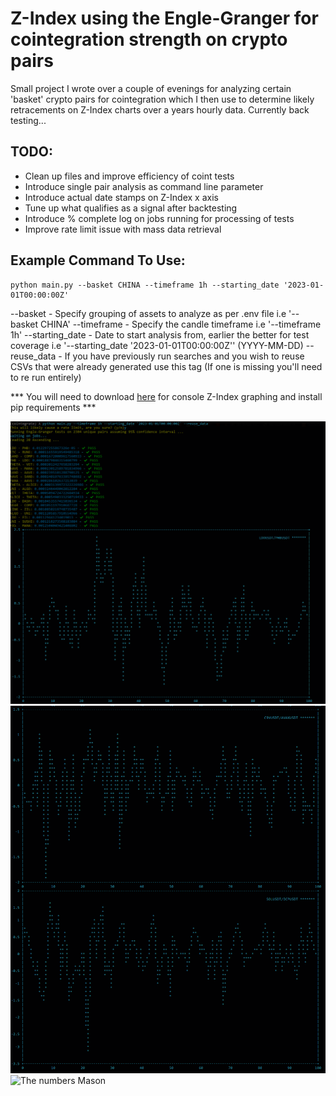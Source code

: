 


# Z-Index using the Engle-Granger for cointegration strength on crypto pairs

Small project I wrote over a couple of evenings for analyzing certain 'basket' crypto
pairs for cointegration which I then use to determine likely retracements on Z-Index
charts over a years hourly data. Currently back testing...

## TODO:
- Clean up files and improve efficiency of coint tests
- Introduce single pair analysis as command line parameter
- Introduce actual date stamps on Z-Index x axis
- Tune up what qualifies as a signal after backtesting
- Introduce % complete log on jobs running for processing of tests
- Improve rate limit issue with mass data retrieval

## Example Command To Use:

```
python main.py --basket CHINA --timeframe 1h --starting_date '2023-01-01T00:00:00Z'
```

--basket - Specify grouping of assets to analyze as per .env file i.e '--basket CHINA'
--timeframe - Specify the candle timeframe i.e '--timeframe 1h'
--starting_date - Date to start analysis from, earlier the better for test coverage i.e '--starting_date '2023-01-01T00:00:00Z'' (YYYY-MM-DD)
--reuse_data - If you have previously run searches and you wish to reuse CSVs that were already generated use this tag (If one is missing you'll need to re run entirely)

*** You will need to download [here](https://sourceforge.net/projects/gnuplot/files/gnuplot/5.4.5/) for console Z-Index graphing and install pip requirements ***


![Example](https://raw.githubusercontent.com/CacheMoneyPlaya/cointegration-pair-v1/main/Images/eg1.png?raw=true)
![FVG detection](https://raw.githubusercontent.com/CacheMoneyPlaya/cointegration-pair-v1/main/Images/eg2.png?raw=true)
![The numbers Mason](https://tenor.com/view/what-do-they-mean-random-numbers-gif-10654449.gif)
